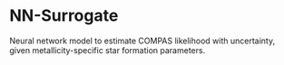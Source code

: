 # NN-Surrogate

Neural network model to estimate COMPAS likelihood with uncertainty, given metallicity-specific star formation parameters.
